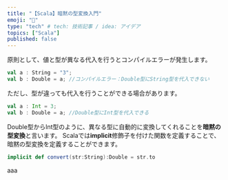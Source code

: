 ```yaml
---
title: "【Scala】暗黙の型変換入門"
emoji: "🔖"
type: "tech" # tech: 技術記事 / idea: アイデア
topics: ["Scala"]
published: false
---
```

原則として、値と型が異なる代入を行うとコンパイルエラーが発生します。
```scala
val a : String = "3";
val b : Double = a; //コンパイルエラー：Double型にString型を代入できない
```
ただし、型が違っても代入を行うことができる場合があります。
```scala
val a : Int = 3;
val b : Double = a; //Double型にInt型を代入できる
```
Double型からInt型のように、異なる型に自動的に変換してくれることを**暗黙の型変換**と言います。
Scalaでは**implicit**修飾子を付けた関数を定義することで、暗黙の型変換を定義することができます。
```scala
implicit def convert(str:String):Double = str.to
```

aaa